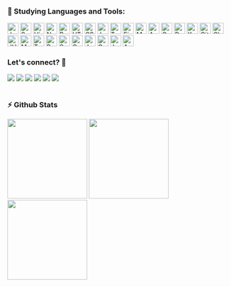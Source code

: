 ### 🚀 Studying Languages and Tools:</summary>

<p align="left">
<img height="25" src="https://cdn.jsdelivr.net/gh/devicons/devicon/icons/java/java-original.svg" alt="Java"/>
<img height="25" src="https://cdn.jsdelivr.net/gh/devicons/devicon/icons/spring/spring-original.svg" alt="Spring Boot"/>
<img height="25" src="https://cdn.jsdelivr.net/gh/devicons/devicon/icons/hibernate/hibernate-original.svg" alt="Hibernate"/>
<img height="25" src="https://cdn.jsdelivr.net/gh/devicons/devicon/icons/nodejs/nodejs-original.svg" alt="Node.js"/>
<img height="25" src="https://cdn.jsdelivr.net/gh/devicons/devicon/icons/react/react-original.svg" alt="React"/>
<img height="25" src="https://cdn.jsdelivr.net/gh/devicons/devicon/icons/html5/html5-original.svg" alt="HTML5"/>
<img height="25" src="https://cdn.jsdelivr.net/gh/devicons/devicon/icons/css3/css3-original.svg" alt="CSS3"/>
<img height="25" src="https://cdn.jsdelivr.net/gh/devicons/devicon/icons/javascript/javascript-original.svg" alt="JavaScript"/>
<img height="25" src="https://cdn.jsdelivr.net/gh/devicons/devicon/icons/typescript/typescript-original.svg" alt="TypeScript"/>
<img height="25" src="https://cdn.jsdelivr.net/gh/devicons/devicon/icons/figma/figma-original.svg" alt="Figma"/>
<img height="25" src="https://cdn.jsdelivr.net/gh/devicons/devicon/icons/mysql/mysql-original.svg" alt="MySQL"/>
<img height="25" src="https://icon.icepanel.io/AWS/svg/Database/RDS.svg" alt="Amazon RDS"/>
<img height="25" src="https://cdn.jsdelivr.net/gh/devicons/devicon/icons/googlecloud/googlecloud-original.svg" alt="Google Cloud SQL"/>
<img height="25" src="https://cdn.jsdelivr.net/gh/devicons/devicon/icons/docker/docker-original.svg" alt="Docker"/>
<img height="25" src="https://cdn.jsdelivr.net/gh/devicons/devicon/icons/kubernetes/kubernetes-plain.svg" alt="Kubernetes"/>
<img height="25" src="https://cdn.jsdelivr.net/gh/devicons/devicon/icons/githubactions/githubactions-original.svg" alt="GitHub Actions"/>
<img height="25" src="https://cdn.jsdelivr.net/gh/devicons/devicon/icons/googlecloud/googlecloud-original.svg" alt="Cloud Run"/>
<img height="25" src="https://cdn.jsdelivr.net/gh/devicons/devicon/icons/java/java-original.svg" alt="JUnit 5"/>
<img height="25" src="https://cdn.jsdelivr.net/gh/devicons/devicon/icons/java/java-original.svg" alt="Mockito"/>
<img height="25" src="https://cdn.jsdelivr.net/gh/devicons/devicon/icons/docker/docker-original.svg" alt="Testcontainers"/>
<img height="25" src="https://cdn.jsdelivr.net/gh/devicons/devicon/icons/postman/postman-original.svg" alt="Postman"/>
<img height="25" src="https://cdn.jsdelivr.net/gh/devicons/devicon/icons/swagger/swagger-original.svg" alt="Swagger"/>
<img height="25" src="https://cdn.jsdelivr.net/gh/devicons/devicon/icons/openapi/openapi-original.svg" alt="OpenAPI"/>
<img height="25" src="https://cdn.jsdelivr.net/gh/devicons/devicon/icons/json/json-original.svg" alt="JWT"/>
<img height="25" src="https://cdn.jsdelivr.net/gh/devicons/devicon/icons/google/google-original.svg" alt="Gmail"/>
<img height="25" src="https://encrypted-tbn0.gstatic.com/images?q=tbn:ANd9GcQyMGqriW0CM7XGRkTTIw93-Y7qK6Derg0TlA&s" alt="JasperSoft"/>
<img height="25" src="https://cdn.jsdelivr.net/gh/devicons/devicon/icons/apache/apache-original.svg" alt="Apache POI"/>
</p>

### Let's connect? 🤝

<p align="left">
<a href="https://dev.to/vitorpaiola"><img src="https://img.shields.io/badge/dev.to-0A0A0A?style=for-the-badge&logo=dev.to&logoColor=white"></></a>
<a href="https://github.com/VitorPaiola"><img src="https://img.shields.io/badge/github-%23121011.svg?style=for-the-badge&logo=github&logoColor=white"></></a>
<a href="https://www.linkedin.com/in/vitor-paiola-323100175/"><img src="https://img.shields.io/badge/linkedin-%230077B5.svg?style=for-the-badge&logo=linkedin&logoColor=white)](https://www.linkedin.com/in/vitor-paiola-323100175/"></></a>
<a href="https://x.com/v__souz"><img src="https://img.shields.io/badge/X-%23000000.svg?style=for-the-badge&logo=X&logoColor=white"></></a>
<a href="https://www.instagram.com/v__souz/"><img src="https://img.shields.io/badge/Instagram-%23E4405F.svg?style=for-the-badge&logo=Instagram&logoColor=white)](https://www.instagram.com/v__souz/"></></a>
<a href="https://www.youtube.com/@VitorPaiola"><img src="https://img.shields.io/badge/YouTube-%23FF0000.svg?style=for-the-badge&logo=YouTube&logoColor=white"></></a>

#

### ⚡ Github Stats</b></summary>

<div align="left">
<img height="180em" src="https://github-readme-stats.vercel.app/api/top-langs/?username=vitorpaiola&show_icons=true&hide_border=true&layout=compact&langs_count=8&theme=default"/>	
<img height="180em" src="https://github-readme-stats.vercel.app/api?username=vitorpaiola&show_icons=true&hide_border=true&count_private=true&include_all_commits=true&theme=default" />
<img height="180em" src="https://github-readme-streak-stats.herokuapp.com/?user=vitorpaiola&show_icons=true&hide_border=true&count_private=true&include_all_commits=true&theme=default" />
</div>
</p>
